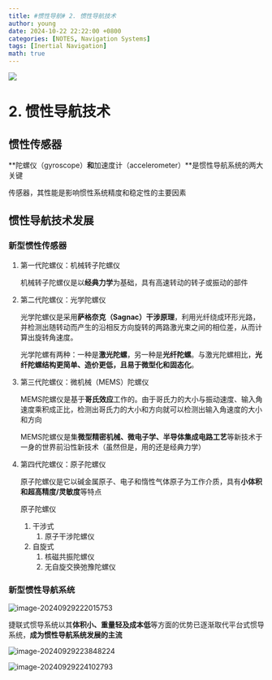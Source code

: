 ```yaml
---
title: #惯性导航# 2. 惯性导航技术
author: young
date: 2024-10-22 22:22:00 +0800
categories: [NOTES, Navigation Systems]
tags: [Inertial Navigation]
math: true
---
```


![](https://youngfriday-1328789051.cos.ap-beijing.myqcloud.com/Typora/466c5f617f86f4e4312c9c7551d17bf.jpg)

# 2. 惯性导航技术

## 惯性传感器

**陀螺仪（gyroscope）**和**加速度计（accelerometer）**是惯性导航系统的两大关键

传感器，其性能是影响惯性系统精度和稳定性的主要因素

## 惯性导航技术发展

### 新型惯性传感器

1. 第一代陀螺仪：机械转子陀螺仪

   机械转子陀螺仪是以**经典力学**为基础，具有高速转动的转子或振动的部件

2. 第二代陀螺仪：光学陀螺仪

   光学陀螺仪是采用**萨格奈克（Sagnac）干涉原理**，利用光纤绕成环形光路，并检测出随转动而产生的沿相反方向旋转的两路激光束之间的相位差，从而计算出旋转角速度。

   光学陀螺有两种：一种是**激光陀螺**，另一种是**光纤陀螺**。与激光陀螺相比，**光纤陀螺结构更简单、造价更低，且易于微型化和固态化**。

3. 第三代陀螺仪：微机械（MEMS）陀螺仪

   MEMS陀螺仪是基于**哥氏效应**工作的。由于哥氏力的大小与振动速度、输入角速度乘积成正比，检测出哥氏力的大小和方向就可以检测出输入角速度的大小和方向

   MEMS陀螺仪是集**微型精密机械、微电子学、半导体集成电路工艺**等新技术于一身的世界前沿性新技术（虽然但是，用的还是经典力学）

4. 第四代陀螺仪：原子陀螺仪

   原子陀螺仪是它以碱金属原子、电子和惰性气体原子为工作介质，具有**小体积和超高精度/灵敏度**等特点

   原子陀螺仪

   1. 干涉式
      1. 原子干涉陀螺仪
   2. 自旋式
      1. 核磁共振陀螺仪
      2. 无自旋交换弛豫陀螺仪

### 新型惯性导航系统

![image-20240929222015753](https://youngfriday-1328789051.cos.ap-beijing.myqcloud.com/Typora/image-20240929222015753.png)

捷联式惯导系统以其**体积小、重量轻及成本低**等方面的优势已逐渐取代平台式惯导系统，**成为惯性导航系统发展的主流**

![image-20240929223848224](https://youngfriday-1328789051.cos.ap-beijing.myqcloud.com/Typora/image-20240929223848224.png)

![image-20240929224102793](https://youngfriday-1328789051.cos.ap-beijing.myqcloud.com/Typora/image-20240929224102793.png)

